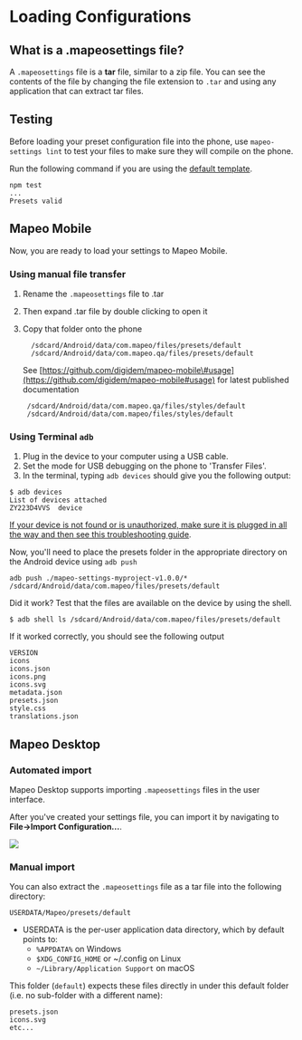 # Loading Configurations

## What is a .mapeosettings file?

A `.mapeosettings` file is a **tar** file, similar to a zip file. You can see the contents of the file by changing the file extension to `.tar` and using any application that can extract tar files.

## Testing

Before loading your preset configuration file into the phone, use `mapeo-settings lint` to test your files to make sure they will compile on the phone.

Run the following command if you are using the [default template](https://github.com/digidem/mapeo-default-settings).

```text
npm test
...
Presets valid
```

## Mapeo Mobile

Now, you are ready to load your settings to Mapeo Mobile.

### Using manual file transfer

1. Rename the `.mapeosettings` file to .tar
2. Then expand .tar file by double clicking to open it
3. Copy that folder onto the phone

   ```text
     /sdcard/Android/data/com.mapeo/files/presets/default
     /sdcard/Android/data/com.mapeo.qa/files/presets/default
   ```

   See [https://github.com/digidem/mapeo-mobile\#usage](https://github.com/digidem/mapeo-mobile#usage) for latest published documentation

   ```text
    /sdcard/Android/data/com.mapeo.qa/files/styles/default
    /sdcard/Android/data/com.mapeo/files/styles/default
   ```

### Using Terminal `adb`

1. Plug in the device to your computer using a USB cable.
2. Set the mode for USB debugging on the phone to 'Transfer Files'.
3. In the terminal, typing `adb devices` should give you the following output:

```text
$ adb devices
List of devices attached
ZY223D4VVS  device
```

[If your device is not found or is unauthorized, make sure it is plugged in all the way and then see this troubleshooting guide](https://stackoverflow.com/questions/23081263/adb-android-device-unauthorized).

Now, you'll need to place the presets folder in the appropriate directory on the Android device using `adb push`

```text
adb push ./mapeo-settings-myproject-v1.0.0/* /sdcard/Android/data/com.mapeo/files/presets/default
```

Did it work? Test that the files are available on the device by using the shell.

```text
$ adb shell ls /sdcard/Android/data/com.mapeo/files/presets/default
```

If it worked correctly, you should see the following output

```text
VERSION
icons
icons.json
icons.png
icons.svg
metadata.json
presets.json
style.css
translations.json
```

## Mapeo Desktop

### Automated import

Mapeo Desktop supports importing `.mapeosettings` files in the user interface.

After you've created your settings file, you can import it by navigating to **File-&gt;Import Configuration...**.

![](../assets/configuration-desktop.png)

### Manual import

You can also extract the `.mapeosettings` file as a tar file into the following directory:

```text
USERDATA/Mapeo/presets/default
```

* USERDATA is the per-user application data directory, which by default points to:
  * `%APPDATA%` on Windows
  * `$XDG_CONFIG_HOME` or ~/.config on Linux
  * `~/Library/Application Support` on macOS

This folder \(`default`\) expects these files directly in under this default folder \(i.e. no sub-folder with a different name\):

```text
presets.json
icons.svg
etc...
```
